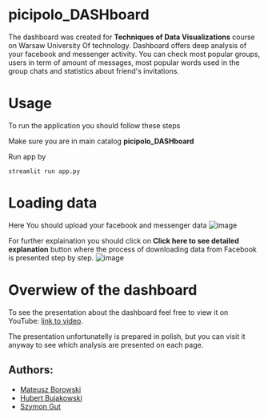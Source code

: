 # picipolo_DASHboard

The dashboard was created for **Techniques of Data Visualizations** course on Warsaw University Of technology. Dashboard offers deep analysis of your facebook and messenger activity. You can check most popular groups, users in term of amount of messages, most popular words used in the group chats and statistics about friend's invitations.

# Usage

To run the application you should follow these steps

Make sure you are in main catalog **picipolo_DASHboard**

Run app by

`streamlit run app.py`

# Loading data

Here You should upload your facebook and messenger data
![image](https://github.com/Szymon-Gut/picipolo_DASHboard/assets/72514490/6dcf7700-70df-41e0-b7c3-d0baed39d94b)

For further explaination you should click on **Click here to see detailed explanation** button where the process of downloading data from Facebook is presented step by step.
![image](https://github.com/Szymon-Gut/picipolo_DASHboard/assets/72514490/5bc49b60-b737-4ee0-8839-0f2098b56d39)

# Overwiew of the dashboard
To see the presentation about the dashboard feel free to view it on YouTube: [link to video](https://www.youtube.com/watch?v=iwB44FcTwOs&ab_channel=HubertBujakowski). 

The presentation unfortunatelly is prepared in polish, but you can visit it anyway to see which analysis are presented on each page.

## Authors:
- [Mateusz Borowski](https://github.com/boro128)
- [Hubert Bujakowski](https://github.com/hbujakow)
- [Szymon Gut](https://github.com/Szymon-Gut)
